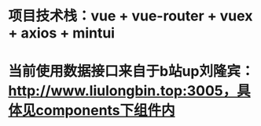 # 项目技术栈：vue + vue-router + vuex + axios  + mintui
# 当前使用数据接口来自于b站up刘隆宾：http://www.liulongbin.top:3005，具体见components下组件内